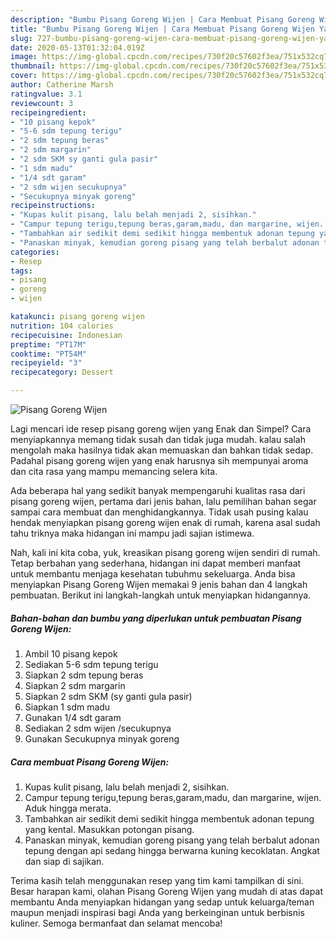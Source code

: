 ```yaml
---
description: "Bumbu Pisang Goreng Wijen | Cara Membuat Pisang Goreng Wijen Yang Enak Banget"
title: "Bumbu Pisang Goreng Wijen | Cara Membuat Pisang Goreng Wijen Yang Enak Banget"
slug: 727-bumbu-pisang-goreng-wijen-cara-membuat-pisang-goreng-wijen-yang-enak-banget
date: 2020-05-13T01:32:04.019Z
image: https://img-global.cpcdn.com/recipes/730f20c57602f3ea/751x532cq70/pisang-goreng-wijen-foto-resep-utama.jpg
thumbnail: https://img-global.cpcdn.com/recipes/730f20c57602f3ea/751x532cq70/pisang-goreng-wijen-foto-resep-utama.jpg
cover: https://img-global.cpcdn.com/recipes/730f20c57602f3ea/751x532cq70/pisang-goreng-wijen-foto-resep-utama.jpg
author: Catherine Marsh
ratingvalue: 3.1
reviewcount: 3
recipeingredient:
- "10 pisang kepok"
- "5-6 sdm tepung terigu"
- "2 sdm tepung beras"
- "2 sdm margarin"
- "2 sdm SKM sy ganti gula pasir"
- "1 sdm madu"
- "1/4 sdt garam"
- "2 sdm wijen secukupnya"
- "Secukupnya minyak goreng"
recipeinstructions:
- "Kupas kulit pisang, lalu belah menjadi 2, sisihkan."
- "Campur tepung terigu,tepung beras,garam,madu, dan margarine, wijen. Aduk hingga merata."
- "Tambahkan air sedikit demi sedikit hingga membentuk adonan tepung yang kental. Masukkan potongan pisang."
- "Panaskan minyak, kemudian goreng pisang yang telah berbalut adonan tepung dengan api sedang hingga berwarna kuning kecoklatan. Angkat dan siap di sajikan."
categories:
- Resep
tags:
- pisang
- goreng
- wijen

katakunci: pisang goreng wijen 
nutrition: 104 calories
recipecuisine: Indonesian
preptime: "PT17M"
cooktime: "PT54M"
recipeyield: "3"
recipecategory: Dessert

---
```



![Pisang Goreng Wijen](https://img-global.cpcdn.com/recipes/730f20c57602f3ea/751x532cq70/pisang-goreng-wijen-foto-resep-utama.jpg)

Lagi mencari ide resep pisang goreng wijen yang Enak dan Simpel? Cara menyiapkannya memang tidak susah dan tidak juga mudah. kalau salah mengolah maka hasilnya tidak akan memuaskan dan bahkan tidak sedap. Padahal pisang goreng wijen yang enak harusnya sih mempunyai aroma dan cita rasa yang mampu memancing selera kita.



Ada beberapa hal yang sedikit banyak mempengaruhi kualitas rasa dari pisang goreng wijen, pertama dari jenis bahan, lalu pemilihan bahan segar sampai cara membuat dan menghidangkannya. Tidak usah pusing kalau hendak menyiapkan pisang goreng wijen enak di rumah, karena asal sudah tahu triknya maka hidangan ini mampu jadi sajian istimewa.


Nah, kali ini kita coba, yuk, kreasikan pisang goreng wijen sendiri di rumah. Tetap berbahan yang sederhana, hidangan ini dapat memberi manfaat untuk membantu menjaga kesehatan tubuhmu sekeluarga. Anda bisa menyiapkan Pisang Goreng Wijen memakai 9 jenis bahan dan 4 langkah pembuatan. Berikut ini langkah-langkah untuk menyiapkan hidangannya.

<!--inarticleads1-->

##### Bahan-bahan dan bumbu yang diperlukan untuk pembuatan Pisang Goreng Wijen:

1. Ambil 10 pisang kepok
1. Sediakan 5-6 sdm tepung terigu
1. Siapkan 2 sdm tepung beras
1. Siapkan 2 sdm margarin
1. Siapkan 2 sdm SKM (sy ganti gula pasir)
1. Siapkan 1 sdm madu
1. Gunakan 1/4 sdt garam
1. Sediakan 2 sdm wijen /secukupnya
1. Gunakan Secukupnya minyak goreng




<!--inarticleads2-->

##### Cara membuat Pisang Goreng Wijen:

1. Kupas kulit pisang, lalu belah menjadi 2, sisihkan.
1. Campur tepung terigu,tepung beras,garam,madu, dan margarine, wijen. Aduk hingga merata.
1. Tambahkan air sedikit demi sedikit hingga membentuk adonan tepung yang kental. Masukkan potongan pisang.
1. Panaskan minyak, kemudian goreng pisang yang telah berbalut adonan tepung dengan api sedang hingga berwarna kuning kecoklatan. Angkat dan siap di sajikan.




Terima kasih telah menggunakan resep yang tim kami tampilkan di sini. Besar harapan kami, olahan Pisang Goreng Wijen yang mudah di atas dapat membantu Anda menyiapkan hidangan yang sedap untuk keluarga/teman maupun menjadi inspirasi bagi Anda yang berkeinginan untuk berbisnis kuliner. Semoga bermanfaat dan selamat mencoba!

